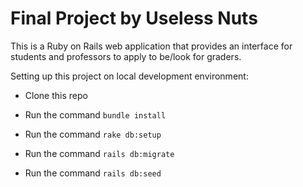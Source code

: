 # Final Project by Useless Nuts

This is a Ruby on Rails web application that provides an interface for students and professors to apply to be/look for graders. 

Setting up this project on local development environment:

* Clone this repo

* Run the command <code>bundle install</code>

* Run the command <code>rake db:setup</code>

* Run the command <code>rails db:migrate</code>

* Run the command <code>rails db:seed</code>


